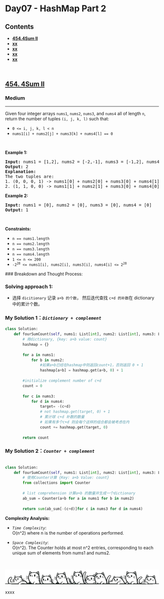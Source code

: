 # Day07 - HashMap Part 2


## Contents
* **[454.4Sum II](#454)**
* **[xx](#)**
* **[xx](#)**
* **[xx](#)**
* **[xx](#)**

<br>
<h2 id = "454"><a href="https://leetcode.com/problems/4sum-ii">454. 4Sum II</a></h2><h3>Medium</h3><hr><p>Given four integer arrays <code>nums1</code>, <code>nums2</code>, <code>nums3</code>, and <code>nums4</code> all of length <code>n</code>, return the number of tuples <code>(i, j, k, l)</code> such that:</p>

<ul>
	<li><code>0 &lt;= i, j, k, l &lt; n</code></li>
	<li><code>nums1[i] + nums2[j] + nums3[k] + nums4[l] == 0</code></li>
</ul>

<p>&nbsp;</p>
<p><strong class="example">Example 1:</strong></p>

<pre>
<strong>Input:</strong> nums1 = [1,2], nums2 = [-2,-1], nums3 = [-1,2], nums4 = [0,2]
<strong>Output:</strong> 2
<strong>Explanation:</strong>
The two tuples are:
1. (0, 0, 0, 1) -&gt; nums1[0] + nums2[0] + nums3[0] + nums4[1] = 1 + (-2) + (-1) + 2 = 0
2. (1, 1, 0, 0) -&gt; nums1[1] + nums2[1] + nums3[0] + nums4[0] = 2 + (-1) + (-1) + 0 = 0
</pre>

<p><strong class="example">Example 2:</strong></p>

<pre>
<strong>Input:</strong> nums1 = [0], nums2 = [0], nums3 = [0], nums4 = [0]
<strong>Output:</strong> 1
</pre>

<p>&nbsp;</p>
<p><strong>Constraints:</strong></p>

<ul>
	<li><code>n == nums1.length</code></li>
	<li><code>n == nums2.length</code></li>
	<li><code>n == nums3.length</code></li>
	<li><code>n == nums4.length</code></li>
	<li><code>1 &lt;= n &lt;= 200</code></li>
	<li><code>-2<sup>28</sup> &lt;= nums1[i], nums2[i], nums3[i], nums4[i] &lt;= 2<sup>28</sup></code></li>
</ul>
### Breakdown and Thought Process:  
<br>

### Solving approach 1:


- 选择 `dicitionary` 记录 `a+b 的个数`， 然后迭代查找 `c+d 的补数`在 dictionary 中的累计个数。


### My Solution 1：_`Dictionary + complement`_  

  
```python
class Solution:
    def fourSumCount(self, nums1: List[int], nums2: List[int], nums3: List[int], nums4: List[int]) -> int:
        # 用dictionary, {key: a+b value: count}
        hashmap = {}

        for a in nums1:
            for b in nums2:
                #如果a+b已经在hashmap中则返回count+1，否则返回 0 + 1
                hashmap[a+b] = hashmap.get(a+b, 0) + 1

        #initialize complement number of c+d
        count = 0
        
        for c in nums3:
            for d in nums4:
                target= -(c+d)
                # not hashmap.get(target, 0) + 1
                # 累计球 c+d 补数的数量
                # 如果有多个c+d 则会每个这样的组合都会被考虑在内
                count += hashmap.get(target, 0)

        return count

```

### My Solution 2：_`Counter + complement`_  

  
```python

class Solution:
    def fourSumCount(self, nums1: List[int], nums2: List[int], nums3: List[int], nums4: List[int]) -> int:
        # 使用Counter计算 {Key: a+b Value: count}
        from collections import Counter
        
        # list comprehension 计算a+b 的数量并生成一个dictionary
        ab_sum = Counter(a+b for a in nums1 for b in nums2)
        
        return sum(ab_sum[-(c+d)]for c in nums3 for d in nums4)
```


**Complexity Analysis:**  

- *`Time Complexity`*:<br>
O(n^2) where n is the number of operations performed.
  
- *`Space Complexity`*:<br>
O(n^2). The Counter holds at most n^2 entries, corresponding to each unique sum of elements from nums1 and nums2.


<br>

![Dividing Line](https://github.com/samuelusc/Algomuscle/blob/main/assets/CatDividing.png)



xxxx








